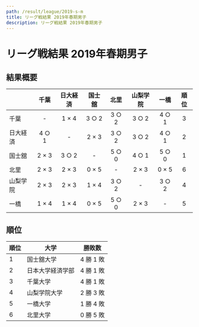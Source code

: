 ```yaml
---
path: /result/league/2019-s-m
title: リーグ戦結果 2019年春期男子
description: リーグ戦結果 2019年春期男子
---
```


# リーグ戦結果 2019年春期男子

## 結果概要

<div class="table-scroll">

|          | 千葉 | 日大経済 | 国士舘 | 北里 | 山梨学院 | 一橋 | 順位 |
|:---------|:------:|:------:|:------:|:------:|:------:|:------:|:-:|
| 千葉     | -      | 1 × 4 | 3 ○ 2 | 3 ○ 2 | 3 ○ 2 | 4 ○ 1 | 3 |
| 日大経済 | 4 ○ 1 | -      | 2 × 3 | 3 ○ 2 | 3 ○ 2 | 4 ○ 1 | 2 |
| 国士舘   | 2 × 3 | 3 ○ 2 | -      | 5 ○ 0 | 4 ○ 1 | 5 ○ 0 | 1 |
| 北里     | 2 × 3 | 2 × 3 | 0 × 5 | -      | 2 × 3 | 0 × 5 | 6 |
| 山梨学院 | 2 × 3 | 2 × 3 | 1 × 4 | 3 ○ 2 | -      | 3 ○ 2 | 4 |
| 一橋     | 1 × 4 | 1 × 4 | 0 × 5 | 5 ○ 0 | 2 × 3 | -      | 5 |

</div>

## 順位

| 順位 | 大学 | 勝敗数 |
|---|---|---|
| 1 | 国士舘大学 | 4 勝 1 敗 |
| 2 | 日本大学経済学部 | 4 勝 1 敗 |
| 3 | 千葉大学 | 4 勝 1 敗 |
| 4 | 山梨学院大学 | 2 勝 3 敗 |
| 5 | 一橋大学 | 1 勝 4 敗 |
| 6 | 北里大学 | 0 勝 5 敗 |
